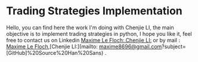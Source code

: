 # Trading Strategies Implementation

Hello, you can find here the work I'm doing with Chenjie LI, the main objective is to implement trading strategies in python, I hope you like it, feel free to contact us on Linkedin [Maxime Le Floch:](https://www.linkedin.com/in/maxime-le-floch-1ba66a1b1/),[Chenjie LI:](https://www.linkedin.com/in/chenjie-li-774053146/) or by mail : [Maxime Le Floch](mailto:maximebeguin02@gmail.com?subject=[GitHub]%20Source%20Han%20Sans),[Chenjie LI:](mailto:
maxime8696@gmail.com?subject=[GitHub]%20Source%20Han%20Sans) .
